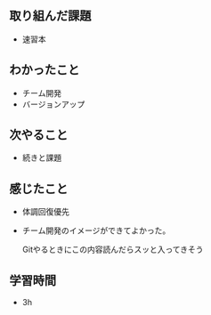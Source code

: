 ## 取り組んだ課題
- 速習本

## わかったこと
- チーム開発
- バージョンアップ

## 次やること
- 続きと課題

## 感じたこと
- 体調回復優先
- チーム開発のイメージができてよかった。

  Gitやるときにこの内容読んだらスッと入ってきそう

## 学習時間
- 3h

